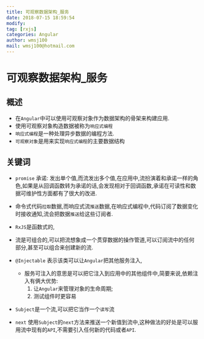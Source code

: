 ```yaml
---
title: 可观察数据架构_服务
date: 2018-07-15 18:59:54	
modify: 
tag: [rxjs]
categories: Angular
author: wmsj100
mail: wmsj100@hotmail.com
---
```


# 可观察数据架构_服务

## 概述
- 在`Angular`中可以使用可观察对象作为数据架构的骨架来构建应用.
- 使用可观察对象构造数据被称为`响应式编程`
- `响应式编程`是一种处理异步数据的编程方法.
- `可观察对象`是用来实现`响应式编程`的主要数据结构

## 关键词
- `promise` 承诺: 发出单个值,而流发出多个值,在应用中,流扮演着和承诺一样的角色,如果是从回调函数转为承诺的话,会发现相对于回调函数,承诺在可读性和数据可维护性方面都有了很大的改进.
- 命令式代码`拉取`数据,而响应式流`推送`数据,在响应式编程中,代码订阅了数据变化时接收通知,流会把数据`推送`给这些订阅者.
- `RxJS`是函数式的,
- 流是可组合的,可以把流想象成一个贯穿数据的操作管道,可以订阅流中的任何部分,甚至可以组合来创建新的流.

- `@Injectable` 表示该类可以让`Angular`把其他服务注入,
	- 服务可注入的意思是可以把它注入到应用中的其他组件中,简要来说,依赖注入有俩大优势:
		1. 让`Angular`来管理对象的生命周期;
		2. 测试组件时更容易

- `Subject`是一个流,可以把它当作一个`读写`流
- `next` 使用`Subject`的`next`方法来推送一个新值到流中,这种做法的好处是可以服用流中现有的`API`,不需要引入任何新的代码或者`API`.

